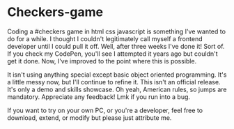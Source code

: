 # Checkers-game

Coding a #checkers game in html css javascript is something I've wanted to do for a while. I thought I couldn't legitimately call myself a frontend developer until I could pull it off. Well, after three weeks I've done it! Sort of. If you check my CodePen, you'll see I attempted it years ago but couldn't get it done. Now, I've improved to the point where this is possible.

It isn't using anything special except basic object oriented programming. It's a little messy now, but I'll continue to refine it. This isn't an official release. It's only a demo and skills showcase. Oh yeah, American rules, so jumps are mandatory. Appreciate any feedback! Lmk if you run into a bug.

If you want to try on your own PC, or you're a developer, feel free to download, extend, or modify but please just attribute me.
